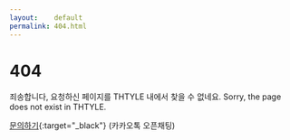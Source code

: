 ```yaml
---
layout:    default
permalink: 404.html
---
```


# 404

죄송합니다, 요청하신 페이지를 THTYLE 내에서 찾을 수 없네요. Sorry, the page does not exist in THTYLE.  
  
[문의하기](https://open.kakao.com/o/sH9nolu){:target="_black"} (카카오톡 오픈채팅)  